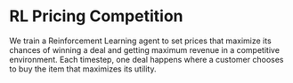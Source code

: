 # RL Pricing Competition

We train a Reinforcement Learning agent to set prices that maximize its chances of winning a deal and getting maximum revenue in a competitive environment. Each timestep, one deal happens where a customer chooses to buy the item that maximizes its utility.
